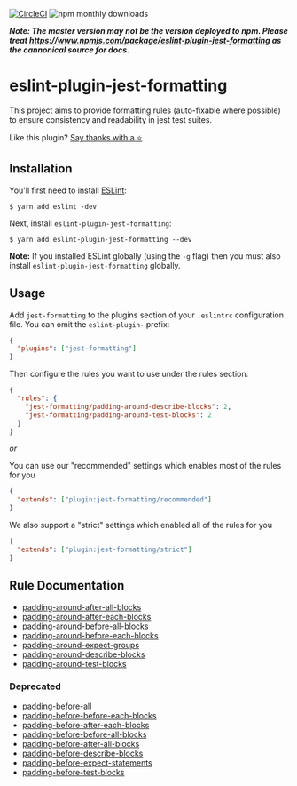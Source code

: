[![CircleCI](https://circleci.com/gh/dangreenisrael/eslint-plugin-jest-formatting/tree/master.svg?style=svg)](https://circleci.com/gh/dangreenisrael/eslint-plugin-jest-formatting/tree/master)
![npm monthly downloads](https://img.shields.io/npm/dm/eslint-plugin-jest-formatting.svg)

**_Note: The master version may not be the version deployed to npm. Please treat https://www.npmjs.com/package/eslint-plugin-jest-formatting as the cannonical source for docs._**

# eslint-plugin-jest-formatting

This project aims to provide formatting rules (auto-fixable where possible) to ensure consistency and readability in jest test suites.

Like this plugin? [Say thanks with a ⭐️](https://github.com/dangreenisrael/eslint-plugin-jest-formatting/stargazers)

## Installation

You'll first need to install [ESLint](http://eslint.org):

```
$ yarn add eslint -dev
```

Next, install `eslint-plugin-jest-formatting`:

```
$ yarn add eslint-plugin-jest-formatting --dev
```

**Note:** If you installed ESLint globally (using the `-g` flag) then you must also install `eslint-plugin-jest-formatting` globally.

## Usage

Add `jest-formatting` to the plugins section of your `.eslintrc` configuration file. You can omit the `eslint-plugin-` prefix:

```json
{
  "plugins": ["jest-formatting"]
}
```

Then configure the rules you want to use under the rules section.

```json
{
  "rules": {
    "jest-formatting/padding-around-describe-blocks": 2,
    "jest-formatting/padding-around-test-blocks": 2
  }
}
```

_or_

You can use our "recommended" settings which enables most of the rules for you

```json
{
  "extends": ["plugin:jest-formatting/recommended"]
}
```

We also support a "strict" settings which enabled all of the rules for you

```json
{
  "extends": ["plugin:jest-formatting/strict"]
}
```

## Rule Documentation

- [padding-around-after-all-blocks](docs/rules/padding-around-after-all-blocks.md)
- [padding-around-after-each-blocks](docs/rules/padding-around-after-each-blocks.md)
- [padding-around-before-all-blocks](docs/rules/padding-around-before-all-blocks.md)
- [padding-around-before-each-blocks](docs/rules/padding-around-before-each-blocks.md)
- [padding-around-expect-groups](docs/rules/padding-around-expect-groups.md)
- [padding-around-describe-blocks](docs/rules/padding-around-describe-blocks.md)
- [padding-around-test-blocks](docs/rules/padding-around-test-blocks.md)

### Deprecated

- [padding-before-all](docs/rules/padding-before-all.md)
- [padding-before-before-each-blocks](docs/rules/padding-before-before-each-blocks.md)
- [padding-before-after-each-blocks](docs/rules/padding-before-after-each-blocks.md)
- [padding-before-before-all-blocks](docs/rules/padding-before-before-all-blocks.md)
- [padding-before-after-all-blocks](docs/rules/padding-before-after-all-blocks.md)
- [padding-before-describe-blocks](docs/rules/padding-before-describe-blocks.md)
- [padding-before-expect-statements](docs/rules/padding-before-expect-statements.md)
- [padding-before-test-blocks](docs/rules/padding-before-test-blocks.md)
